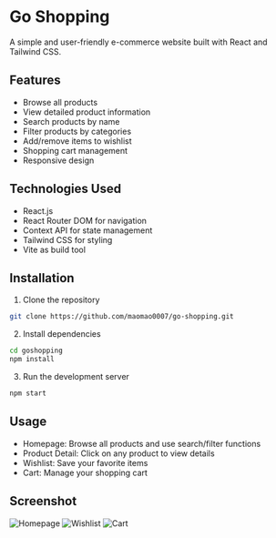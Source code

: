 # Go Shopping

A simple and user-friendly e-commerce website built with React and Tailwind CSS.

## Features

- Browse all products
- View detailed product information
- Search products by name
- Filter products by categories
- Add/remove items to wishlist
- Shopping cart management
- Responsive design

## Technologies Used

- React.js
- React Router DOM for navigation
- Context API for state management
- Tailwind CSS for styling
- Vite as build tool

## Installation

1. Clone the repository
```bash
git clone https://github.com/maomao0007/go-shopping.git
```

2. Install dependencies
```bash
cd goshopping
npm install
```

3. Run the development server
```bash
npm start
```

## Usage

- Homepage: Browse all products and use search/filter functions
- Product Detail: Click on any product to view details
- Wishlist: Save your favorite items
- Cart: Manage your shopping cart

## Screenshot
![Homepage](https://github.com/user-attachments/assets/1fe15fc2-b372-4cfb-8541-19d72a7ac092)
![Wishlist](https://github.com/user-attachments/assets/ca1780a7-ea40-4ee3-bfe4-8a545e7b9871)
![Cart](https://github.com/user-attachments/assets/fe72a76f-b2a7-4ed6-885a-17a4529f704c)



